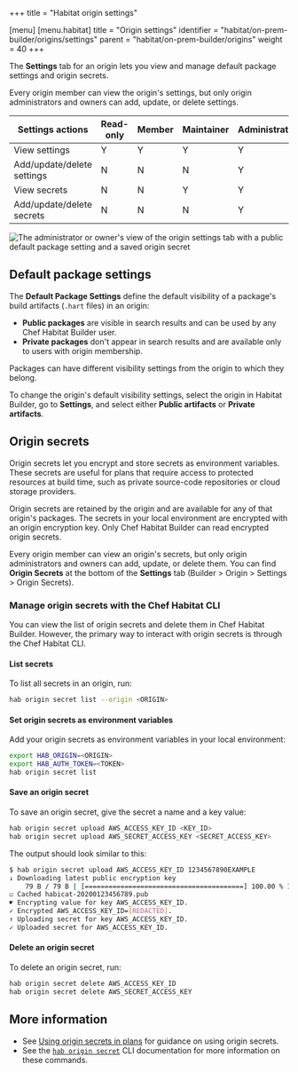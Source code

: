 +++
title = "Habitat origin settings"

[menu]
  [menu.habitat]
    title = "Origin settings"
    identifier = "habitat/on-prem-builder/origins/settings"
    parent = "habitat/on-prem-builder/origins"
    weight = 40
+++

The **Settings** tab for an origin lets you view and manage default package settings and origin secrets.

Every origin member can view the origin's settings, but only origin administrators and owners can add, update, or delete settings.

| Settings actions | Read-only | Member | Maintainer | Administrator | Owner |
|------------------|-----------|--------|------------|---------------|-------|
| View settings    | Y         | Y      | Y          | Y             | Y     |
| Add/update/delete settings | N | N | N | Y | Y |
| View secrets     | N         | N      | Y          | Y             | Y     |
| Add/update/delete secrets | N | N | N | Y | Y |

![The administrator or owner's view of the origin settings tab with a public default package setting and a saved origin secret](/images/habitat/origin-secrets.png)

## Default package settings

The **Default Package Settings** define the default visibility of a package's build artifacts (`.hart` files) in an origin:

- **Public packages** are visible in search results and can be used by any Chef Habitat Builder user.
- **Private packages** don't appear in search results and are available only to users with origin membership.

Packages can have different visibility settings from the origin to which they belong.

To change the origin's default visibility settings, select the origin in Habitat Builder, go to **Settings**, and select either **Public artifacts** or **Private artifacts**.

## Origin secrets

Origin secrets let you encrypt and store secrets as environment variables. These secrets are useful for plans that require access to protected resources at build time, such as private source-code repositories or cloud storage providers.

Origin secrets are retained by the origin and are available for any of that origin's packages. The secrets in your local environment are encrypted with an origin encryption key. Only Chef Habitat Builder can read encrypted origin secrets.

Every origin member can view an origin's secrets, but only origin administrators and owners can add, update, or delete them. You can find **Origin Secrets** at the bottom of the **Settings** tab (Builder > Origin > Settings > Origin Secrets).

### Manage origin secrets with the Chef Habitat CLI

You can view the list of origin secrets and delete them in Chef Habitat Builder.
However, the primary way to interact with origin secrets is through the Chef Habitat CLI.

#### List secrets

To list all secrets in an origin, run:

```bash
hab origin secret list --origin <ORIGIN>
```

#### Set origin secrets as environment variables

Add your origin secrets as environment variables in your local environment:

```bash
export HAB_ORIGIN=<ORIGIN>
export HAB_AUTH_TOKEN=<TOKEN>
hab origin secret list
```

#### Save an origin secret

To save an origin secret, give the secret a name and a key value:

```bash
hab origin secret upload AWS_ACCESS_KEY_ID <KEY_ID>
hab origin secret upload AWS_SECRET_ACCESS_KEY <SECRET_ACCESS_KEY>
```

The output should look similar to this:

```bash
$ hab origin secret upload AWS_ACCESS_KEY_ID 1234567890EXAMPLE
↓ Downloading latest public encryption key
    79 B / 79 B | [========================================] 100.00 % 120.23 KB/s
☑ Cached habicat-20200123456789.pub
☛ Encrypting value for key AWS_ACCESS_KEY_ID.
✓ Encrypted AWS_ACCESS_KEY_ID=[REDACTED].
↑ Uploading secret for key AWS_ACCESS_KEY_ID.
✓ Uploaded secret for AWS_ACCESS_KEY_ID.
```

#### Delete an origin secret

To delete an origin secret, run:

```bash
hab origin secret delete AWS_ACCESS_KEY_ID
hab origin secret delete AWS_SECRET_ACCESS_KEY
```

## More information

- See [Using origin secrets in plans](/habitat/plan_writing/#buildtime-workflow) for guidance on using origin secrets.
- See the [`hab origin secret`](/habitat/habitat_cli/#hab-origin-secret) CLI documentation for more information on these commands.
